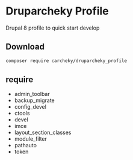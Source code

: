 # Druparcheky Profile

Drupal 8 profile to quick start develop

## Download

````bash
composer require carcheky/druparcheky_profile
````

## require

- admin_toolbar
- backup_migrate
- config_devel
- ctools
- devel
- imce
- layout_section_classes
- module_filter
- pathauto
- token
